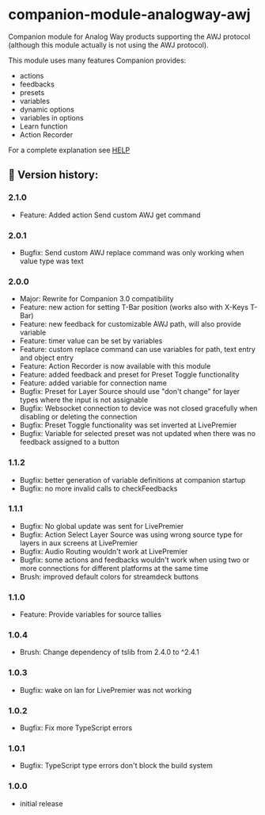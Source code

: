 # companion-module-analogway-awj

Companion module for Analog Way products supporting the AWJ protocol (although this module actually is not using the AWJ protocol).

This module uses many features Companion provides:

- actions
- feedbacks
- presets
- variables
- dynamic options
- variables in options
- Learn function
- Action Recorder

For a complete explanation see [HELP](HELP.md)

## :rocket: Version history:

### 2.1.0
* Feature: Added action Send custom AWJ get command

### 2.0.1
* Bugfix: Send custom AWJ replace command was only working when value type was text

### 2.0.0
* Major: Rewrite for Companion 3.0 compatibility
* Feature: new action for setting T-Bar position (works also with X-Keys T-Bar)
* Feature: new feedback for customizable AWJ path, will also provide variable
* Feature: timer value can be set by variables
* Feature: custom replace command can use variables for path, text entry and object entry
* Feature: Action Recorder is now available with this module
* Feature: added feedback and preset for Preset Toggle functionality  
* Feature: added variable for connection name
* Bugfix: Preset for Layer Source should use "don't change" for layer types where the input is not assignable			
* Bugfix: Websocket connection to device was not closed gracefully when disabling or deleting the connection			
* Bugfix: Preset Toggle functionality was set inverted at LivePremier
* Bugfix: Variable for selected preset was not updated when there was no feedback assigned to a button  

### 1.1.2 
* Bugfix: better generation of variable definitions at companion startup
* Bugfix: no more invalid calls to checkFeedbacks

### 1.1.1 
* Bugfix: No global update was sent for LivePremier			
* Bugfix: Action Select Layer Source was using wrong source type for layers in aux screens at LivePremier				
* Bugfix: Audio Routing wouldn't work at LivePremier			
* Bugfix: some actions and feedbacks wouldn't work when using two or more connections for different platforms at the same time
* Brush: improved default colors for streamdeck buttons  

### 1.1.0 
* Feature: Provide variables for source tallies  

### 1.0.4 
* Brush: Change dependency of tslib from 2.4.0 to ^2.4.1  

### 1.0.3 
* Bugfix: wake on lan for LivePremier was not working

### 1.0.2 
* Bugfix: Fix more TypeScript errors  

### 1.0.1 
* Bugfix: TypeScript type errors don't block the build system  

### 1.0.0
* initial release  

